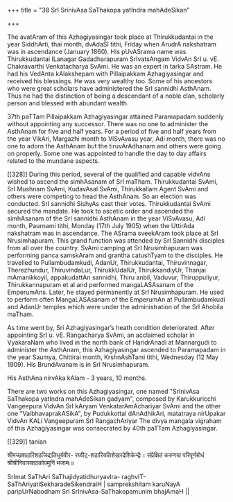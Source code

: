 +++
title = "38 SrI SrinivAsa SaThakopa yatIndra mahAdeSikan"

+++

The avatAram of this Azhagiyasingar took place at Thirukkudantai in the year SiddhArti, thai month, dvAdaSI tithi, Friday when ArudrA nakshatram was in ascendance (January 1860). His pUvASrama name was Thirukkudantai ILanagar Gadadharapuram SrIvatsAngam VidvAn SrI u. vE. Chakravarthi Venkatacharya SvAmi. He was an expert in tarka SAstram. He had his VedAnta kAlakshepam with Pillaipakkam Azhagiyasingar and received his blessings. He was very wealthy too. Some of his ancestors who were great scholars have administered the SrI sannidhi AsthAnam. Thus he had the distinction of being a descendant of a noble clan, scholarly person and blessed with abundant wealth.

37th paTTam Pillaipakkam Azhagiyasingar attained Paramapadam suddenly without appointing any successor. There was no one to administer the AsthAnam for five and half years. For a period of five and half years from the year VikAri, Margazhi month to ViSvAvasu year, Adi month, there was no one to adorn the AsthAnam but the tiruvArAdhanam and others were going on properly. Some one was appointed to handle the day to day affairs related to the mundane aspects.

[[328]] During this period, several of the qualified and capable vidvAns wished to ascend the simhAsanam of SrI maTham. Thirukkudantai SvAmi, SrI Mushnam SvAmi, KudavAsal SvAmi, Thirukkallam Agent SvAmi and others were competing to head the AsthAnam. So an election was conducted. SrI sannidhi SishyAs cast their votes. Thirukkudantai SvAmi secured the mandate. He took to ascetic order and ascended the simhAsanam of the SrI sannidhi AsthAnam in the year ViSvAvasu, Adi month, Paurnami tithi, Monday (17th July 1905) when the UttirAda nakshatram was in ascendance. The ASrama sveekAram took place at SrI Nrusimhapuram. This grand function was attended by SrI Sannidhi disciples from all over the country. SvAmi camping at SrI Nrusimhapuram was performing panca samskAram and grantha catushTyam to the disciples. He travelled to Pullambudamkudi, AdanUr, Thirukkudantai, Thiruvinnagar, Therezhundur, ThiruvindaLur, ThirukkUdalUr, ThirukkandiyUr, Thanjai mAmanikkoyil, appakudattAn sannidhi, Thiru anbil, Vaduvur, Thiruppuliyur, Thirukkannapuram et al and performed mangaLASAsanam of the EmperumAns. Later, he stayed permanently at SrI Nrusimhapuram. He used to perform often MangaLASAsanam of the EmperumAn at Pullambudamkudi and AdanUr temples which were under the administration of the SrI Ahobila maTham.

As time went by, Sri Azhagiyasingar’s heath condition deteriorated. After appointing SrI u. vE. Rangacharya SvAmi, an acclaimed scholar in VyakaraNam who lived in the north bank of HaridrAnadi at Mannargudi to administer the AsthAnam, this Azhagiyasingar ascended to Paramapadam in the year Saumya, Chittirai month, KrshnAshTami tithi, Wednesday (12 May 1909). His BrundAvanam is in SrI Nrusimhapuram.

His AsthAna nirvAka kAlam - 3 years, 10 months.

There are two works on this Azhagiyasingar, one named "SrInivAsa SaThakopa yatIndra mahAdeSikan gadyam", composed by Karukkuricchi Vangeepura VidvAn SrI kAryam VenkatarAmAchariyar SvAmi and the other one "VaibhavaprakASikA", by Pudukkottal dAnAdhikAri, matatraya nirUpakar VidvAn KALi Vangeepuram SrI RangachAriyar The divya mangala vigraham of this Azhagiyasingar was consecrated by 40th paTTam Azhagiyasingar.





[[329]] tanian

श्रीमच्छशठारिशठजिद्यतिधुर्यवीर- रघ्वीट्-शठारियतिशेखरदेशिकेन्द्रैः। संप्रेक्षितं करुणया परिपूर्णबोधं श्रीश्रीनिवासशठकोपमुनिं भजामः॥

SrImat SaThAri SaThajidyatidhuryavIra- raghvIT-SaThAriyatiSekharadeSikendraiH | samprekshitam karuNayA paripUrNabodham SrI SrInivAsa-SaThakopamunim bhajAmaH ||


